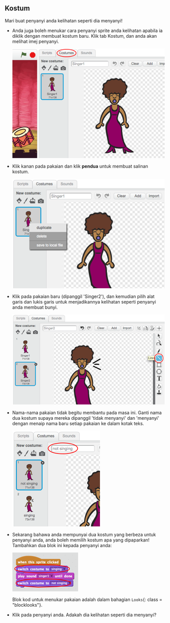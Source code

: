 ## Kostum

Mari buat penyanyi anda kelihatan seperti dia menyanyi!

+ Anda juga boleh menukar cara penyanyi sprite anda kelihatan apabila ia diklik dengan membuat kostum baru. Klik tab Kostum, dan anda akan melihat imej penyanyi.
    
    ![tangkapan skrin](images/band-singer-costume.png)

+ Klik kanan pada pakaian dan klik **pendua** untuk membuat salinan kostum.
    
    ![tangkapan skrin](images/band-singer-duplicate.png)

+ Klik pada pakaian baru (dipanggil 'Singer2'), dan kemudian pilih alat garis dan lukis garis untuk menjadikannya kelihatan seperti penyanyi anda membuat bunyi.
    
    ![tangkapan skrin](images/band-singer-click.png)

+ Nama-nama pakaian tidak begitu membantu pada masa ini. Ganti nama dua kostum supaya mereka dipanggil 'tidak menyanyi' dan 'menyanyi' dengan menaip nama baru setiap pakaian ke dalam kotak teks.
    
    ![tangkapan skrin](images/band-singer-name.png)

+ Sekarang bahawa anda mempunyai dua kostum yang berbeza untuk penyanyi anda, anda boleh memilih kostum apa yang dipaparkan! Tambahkan dua blok ini kepada penyanyi anda:
    
    ![tangkapan skrin](images/band-looks.png)
    
    Blok kod untuk menukar pakaian adalah dalam bahagian `Looks`{: class = "blocklooks"}.

+ Klik pada penyanyi anda. Adakah dia kelihatan seperti dia menyanyi?